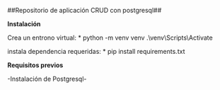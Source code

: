 ##Repositorio de aplicación CRUD con postgresql##

**Instalación**

Crea un entrono virtual:
    * python -m venv venv
    .\\venv\\Scripts\\Activate

instala dependencia requeridas:
    * pip install requirements.txt

**Requisitos previos**

-Instalación de Postgresql-